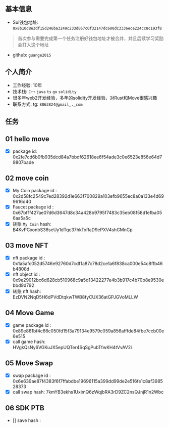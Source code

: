 ## 基本信息
- Sui钱包地址: `0x8b10d8e3df15d246ba3249c233d057c0f32147dc600dc3336ece224cc8c193f8`
> 首次参与需要完成第一个任务注册好钱包地址才被合并，并且后续学习奖励会打入这个地址
- github: `guange2015`

## 个人简介
- 工作经验: 10年
- 技术栈: `C++` `java` `ts` `go` `solidity`
- 很多年web2开发经验，多年的solidity开发经验，对Rust和Move很感兴趣
- 联系方式: tg: `8863824@gmail_._com` 

## 任务

##   01 hello move  
- [x] package id: 0x2fe7cd6b0fb935dcd84a7bbdf62618ee6f54ade3c0e6523e856e64d79807bade

##   02 move coin
- [x] My Coin package id : 0x2d58fc2549c7ed28392d1e663f700829a103efb9655ec8a0a133e4d699616d40
- [x] Faucet package id : 0x67bf1f427ae07d6d3647d8c34a428b9795f7483c35eb08f58d1efba056aa5a5c
- [x] 转账 `My Coin` hash: B4KvPCxonbS36seUy1dTqc37hkTxRaD9ePXV4shGMnCp

##   03 move NFT
- [x] nft package id : 0x1a5afc052d5746e92760d7cdf1a87c78d2ce1a6f838ca000e54c8ffb46b4808d
- [x] nft object id : 0x9e29012bc6d628cb510968c9a5d13422277e4b3b917c4b70b8e9530ebbd9d792
- [x] 转账 nft  hash: EzDVN2NqD5H6dPVdDtqkwTWB8fyCUX36atGPJGVoMLLW

##   04 Move Game
- [x] game package id : 0x89e881bf4c66c050fd15f3a79134e9579c059a856afffde84fbe7ccb00e6e515
- [x] call game hash: HVgkQsNy6VGKuJX5epUQTer4SqSgPubTfwKH4tVvAV2i

##   05 Move Swap
- [x] swap package id : 0x6e639ae87f4383f6f7ffabdbe19696115a399dd99de2e516fe1c8af398528373
- [x] call swap hash: 7kmYB3ekhs1UximQ6zWqjbRA3rD9ZC2nsQJnjR1n2Wbc

##   06 SDK PTB
- [] save hash :
